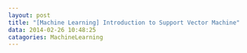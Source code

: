 ```yaml
---
layout: post
title: "[Machine Learning] Introduction to Support Vector Machine"
data: 2014-02-26 10:48:25
catagories: MachineLearning 
---
```

